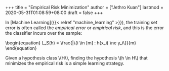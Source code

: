 +++
title = "Empirical Risk Minimization"
author = ["Jethro Kuan"]
lastmod = 2020-05-31T01:08:59+08:00
draft = false
+++

In [Machine Learning]({{< relref "machine_learning" >}}), the training set error is often called the
_empirical error_ or _empirical risk_, and this is the error the
classifier incurs over the sample:

\begin{equation}
L_S(h) = \frac{|\\{i \in [m] : h(x_i) \ne y_i\\}}{m}
\end{equation}

Given a hypothesis class \\(H\\), finding the hypothesis \\(h \in H\\) that
minimizes the empirical risk is a simple learning strategy.
